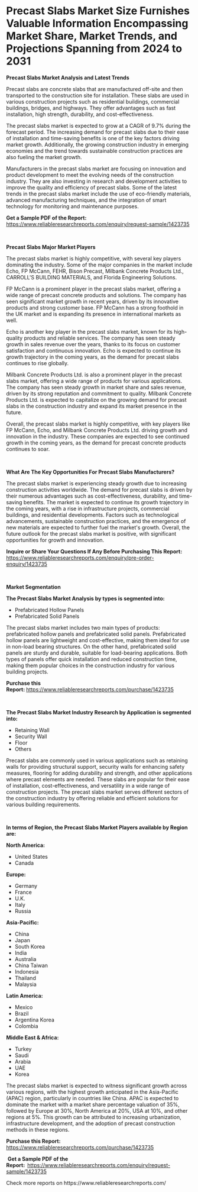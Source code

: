 <p><h1>Precast Slabs Market Size Furnishes Valuable Information Encompassing Market Share, Market Trends, and Projections Spanning from 2024 to 2031</h1></p><p><strong>Precast Slabs Market Analysis and Latest Trends</strong></p>
<p><p>Precast slabs are concrete slabs that are manufactured off-site and then transported to the construction site for installation. These slabs are used in various construction projects such as residential buildings, commercial buildings, bridges, and highways. They offer advantages such as fast installation, high strength, durability, and cost-effectiveness.</p><p>The precast slabs market is expected to grow at a CAGR of 9.7% during the forecast period. The increasing demand for precast slabs due to their ease of installation and time-saving benefits is one of the key factors driving market growth. Additionally, the growing construction industry in emerging economies and the trend towards sustainable construction practices are also fueling the market growth.</p><p>Manufacturers in the precast slabs market are focusing on innovation and product development to meet the evolving needs of the construction industry. They are also investing in research and development activities to improve the quality and efficiency of precast slabs. Some of the latest trends in the precast slabs market include the use of eco-friendly materials, advanced manufacturing techniques, and the integration of smart technology for monitoring and maintenance purposes.</p></p>
<p><strong>Get a Sample PDF of the Report:&nbsp;</strong> <a href="https://www.reliableresearchreports.com/enquiry/request-sample/1423735">https://www.reliableresearchreports.com/enquiry/request-sample/1423735</a></p>
<p>&nbsp;</p>
<p><strong>Precast Slabs Major Market Players</strong></p>
<p><p>The precast slabs market is highly competitive, with several key players dominating the industry. Some of the major companies in the market include Echo, FP McCann, FEHR, Bison Precast, Milbank Concrete Products Ltd., CARROLL'S BUILDING MATERIALS, and Florida Engineering Solutions.</p><p>FP McCann is a prominent player in the precast slabs market, offering a wide range of precast concrete products and solutions. The company has seen significant market growth in recent years, driven by its innovative products and strong customer base. FP McCann has a strong foothold in the UK market and is expanding its presence in international markets as well.</p><p>Echo is another key player in the precast slabs market, known for its high-quality products and reliable services. The company has seen steady growth in sales revenue over the years, thanks to its focus on customer satisfaction and continuous innovation. Echo is expected to continue its growth trajectory in the coming years, as the demand for precast slabs continues to rise globally.</p><p>Milbank Concrete Products Ltd. is also a prominent player in the precast slabs market, offering a wide range of products for various applications. The company has seen steady growth in market share and sales revenue, driven by its strong reputation and commitment to quality. Milbank Concrete Products Ltd. is expected to capitalize on the growing demand for precast slabs in the construction industry and expand its market presence in the future.</p><p>Overall, the precast slabs market is highly competitive, with key players like FP McCann, Echo, and Milbank Concrete Products Ltd. driving growth and innovation in the industry. These companies are expected to see continued growth in the coming years, as the demand for precast concrete products continues to soar.</p></p>
<p>&nbsp;</p>
<p><strong>What Are The Key Opportunities For Precast Slabs Manufacturers?</strong></p>
<p><p>The precast slabs market is experiencing steady growth due to increasing construction activities worldwide. The demand for precast slabs is driven by their numerous advantages such as cost-effectiveness, durability, and time-saving benefits. The market is expected to continue its growth trajectory in the coming years, with a rise in infrastructure projects, commercial buildings, and residential developments. Factors such as technological advancements, sustainable construction practices, and the emergence of new materials are expected to further fuel the market's growth. Overall, the future outlook for the precast slabs market is positive, with significant opportunities for growth and innovation.</p></p>
<p><strong>Inquire or Share Your Questions If Any Before Purchasing This Report:</strong> <a href="https://www.reliableresearchreports.com/enquiry/pre-order-enquiry/1423735">https://www.reliableresearchreports.com/enquiry/pre-order-enquiry/1423735</a></p>
<p>&nbsp;</p>
<p><strong>Market Segmentation</strong></p>
<p><strong>The Precast Slabs Market Analysis by types is segmented into:</strong></p>
<p><ul><li>Prefabricated Hollow Panels</li><li>Prefabricated Solid Panels</li></ul></p>
<p><p>The precast slabs market includes two main types of products: prefabricated hollow panels and prefabricated solid panels. Prefabricated hollow panels are lightweight and cost-effective, making them ideal for use in non-load bearing structures. On the other hand, prefabricated solid panels are sturdy and durable, suitable for load-bearing applications. Both types of panels offer quick installation and reduced construction time, making them popular choices in the construction industry for various building projects.</p></p>
<p><strong>Purchase this Report:&nbsp;</strong><a href="https://www.reliableresearchreports.com/purchase/1423735">https://www.reliableresearchreports.com/purchase/1423735</a></p>
<p>&nbsp;</p>
<p><strong>The Precast Slabs Market Industry Research by Application is segmented into:</strong></p>
<p><ul><li>Retaining Wall</li><li>Security Wall</li><li>Floor</li><li>Others</li></ul></p>
<p><p>Precast slabs are commonly used in various applications such as retaining walls for providing structural support, security walls for enhancing safety measures, flooring for adding durability and strength, and other applications where precast elements are needed. These slabs are popular for their ease of installation, cost-effectiveness, and versatility in a wide range of construction projects. The precast slabs market serves different sectors of the construction industry by offering reliable and efficient solutions for various building requirements.</p></p>
<p>&nbsp;</p>
<p><strong>In terms of Region, the Precast Slabs Market Players available by Region are:</strong></p>
<p>
    <p> <strong> North America: </strong>
        <ul>
            <li>United States</li>
            <li>Canada</li>
        </ul>
        </p> 
    <p> <strong> Europe: </strong>
        <ul>
            <li>Germany</li>
            <li>France</li>
            <li>U.K.</li>
            <li>Italy</li>
            <li>Russia</li>
        </ul>
        </p> 
    <p> <strong> Asia-Pacific: </strong>
        <ul>
            <li>China</li>
            <li>Japan</li>
            <li>South Korea</li>
            <li>India</li>
            <li>Australia</li>
            <li>China Taiwan</li>
            <li>Indonesia</li>
            <li>Thailand</li>
            <li>Malaysia</li>
        </ul>
        </p> 
    <p> <strong> Latin America: </strong>
        <ul>
            <li>Mexico</li>
            <li>Brazil</li>
            <li>Argentina Korea</li>
            <li>Colombia</li>
        </ul>
        </p> 
    <p> <strong> Middle East & Africa: </strong>
        <ul>
            <li>Turkey</li>
            <li>Saudi</li>
            <li>Arabia</li>
            <li>UAE</li>
            <li>Korea</li>
        </ul>
    </p>
    </p>
<p><p>The precast slabs market is expected to witness significant growth across various regions, with the highest growth anticipated in the Asia-Pacific (APAC) region, particularly in countries like China. APAC is expected to dominate the market with a market share percentage valuation of 35%, followed by Europe at 30%, North America at 20%, USA at 10%, and other regions at 5%. This growth can be attributed to increasing urbanization, infrastructure development, and the adoption of precast construction methods in these regions.</p></p>
<p><strong>Purchase this Report: </strong><a href="https://www.reliableresearchreports.com/purchase/1423735">https://www.reliableresearchreports.com/purchase/1423735</a></p>
<p>&nbsp;<strong>Get a Sample PDF of the Report:&nbsp;&nbsp;</strong><a href="https://www.reliableresearchreports.com/enquiry/request-sample/1423735">https://www.reliableresearchreports.com/enquiry/request-sample/1423735</a></p>
<p><strong></strong></p>
<p>Check more reports on https://www.reliableresearchreports.com/</p>